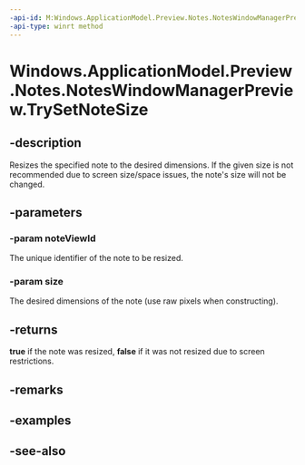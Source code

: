 ```yaml
---
-api-id: M:Windows.ApplicationModel.Preview.Notes.NotesWindowManagerPreview.TrySetNoteSize(System.Int32,Windows.Foundation.Size)
-api-type: winrt method
---
```


<!-- Method syntax
public bool TrySetNoteSize(System.Int32 noteViewId, Windows.Foundation.Size size)
-->

# Windows.ApplicationModel.Preview.Notes.NotesWindowManagerPreview.TrySetNoteSize

## -description
Resizes the specified note to the desired dimensions. If the given size is not recommended due to screen size/space issues, the note's size will not be changed.

## -parameters
### -param noteViewId
The unique identifier of the note to be resized.

### -param size
The desired dimensions of the note (use raw pixels when constructing).

## -returns
**true** if the note was resized, **false** if it was not resized due to screen restrictions.

## -remarks

## -examples

## -see-also
